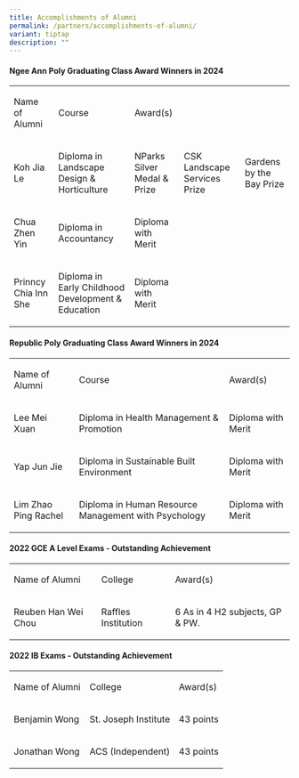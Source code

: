 ```yaml
---
title: Accomplishments of Alumni
permalink: /partners/accomplishments-of-alumni/
variant: tiptap
description: ""
---
```

<h4><strong>Ngee Ann Poly Graduating Class Award Winners in 2024</strong></h4>
<table style="minWidth: 125px">
<colgroup>
<col>
<col>
<col>
<col>
<col>
</colgroup>
<tbody>
<tr>
<td rowspan="1" colspan="1">
<p>Name of Alumni</p>
</td>
<td rowspan="1" colspan="1">
<p>Course</p>
</td>
<td rowspan="1" colspan="3">
<p>Award(s)</p>
</td>
</tr>
<tr>
<td rowspan="1" colspan="1">
<p>Koh Jia Le</p>
</td>
<td rowspan="1" colspan="1">
<p>Diploma in Landscape Design &amp; Horticulture</p>
</td>
<td rowspan="1" colspan="1">
<p>NParks Silver Medal &amp; Prize&nbsp;&nbsp;&nbsp;</p>
</td>
<td rowspan="1" colspan="1">
<p>CSK Landscape Services Prize</p>
</td>
<td rowspan="1" colspan="1">
<p>Gardens by the Bay Prize</p>
</td>
</tr>
<tr>
<td rowspan="1" colspan="1">
<p>Chua Zhen Yin</p>
</td>
<td rowspan="1" colspan="1">
<p>Diploma in Accountancy</p>
</td>
<td rowspan="1" colspan="1">
<p>Diploma with Merit&nbsp;&nbsp;&nbsp;&nbsp;</p>
</td>
<td rowspan="1" colspan="1">
<p></p>
</td>
<td rowspan="1" colspan="1">
<p></p>
</td>
</tr>
<tr>
<td rowspan="1" colspan="1">
<p>Prinncy Chia Inn She</p>
</td>
<td rowspan="1" colspan="1">
<p>Diploma in Early Childhood Development &amp; Education</p>
</td>
<td rowspan="1" colspan="1">
<p>Diploma with Merit&nbsp;&nbsp;&nbsp;&nbsp;</p>
</td>
<td rowspan="1" colspan="1">
<p></p>
</td>
<td rowspan="1" colspan="1">
<p></p>
</td>
</tr>
</tbody>
</table>
<h4><strong>Republic Poly Graduating Class Award Winners in 2024</strong></h4>
<table style="minWidth: 75px">
<colgroup>
<col>
<col>
<col>
</colgroup>
<tbody>
<tr>
<td rowspan="1" colspan="1">
<p>Name of Alumni</p>
</td>
<td rowspan="1" colspan="1">
<p>Course</p>
</td>
<td rowspan="1" colspan="1">
<p>Award(s)</p>
</td>
</tr>
<tr>
<td rowspan="1" colspan="1">
<p>Lee Mei Xuan</p>
</td>
<td rowspan="1" colspan="1">
<p>Diploma in Health Management &amp; Promotion</p>
</td>
<td rowspan="1" colspan="1">
<p>Diploma with Merit</p>
</td>
</tr>
<tr>
<td rowspan="1" colspan="1">
<p>Yap Jun Jie</p>
</td>
<td rowspan="1" colspan="1">
<p>Diploma in Sustainable Built Environment</p>
</td>
<td rowspan="1" colspan="1">
<p>Diploma with Merit</p>
</td>
</tr>
<tr>
<td rowspan="1" colspan="1">
<p>Lim Zhao Ping Rachel</p>
</td>
<td rowspan="1" colspan="1">
<p>Diploma in Human Resource Management with Psychology</p>
</td>
<td rowspan="1" colspan="1">
<p>Diploma with Merit</p>
</td>
</tr>
</tbody>
</table>
<h4><strong>2022 GCE A Level Exams - Outstanding Achievement </strong></h4>
<table style="minWidth: 75px">
<colgroup>
<col>
<col>
<col>
</colgroup>
<tbody>
<tr>
<td rowspan="1" colspan="1">
<p>Name of Alumni</p>
</td>
<td rowspan="1" colspan="1">
<p>College</p>
</td>
<td rowspan="1" colspan="1">
<p>Award(s)</p>
</td>
</tr>
<tr>
<td rowspan="1" colspan="1">
<p>Reuben Han Wei Chou</p>
</td>
<td rowspan="1" colspan="1">
<p>Raffles Institution</p>
</td>
<td rowspan="1" colspan="1">
<p>6 As in 4 H2 subjects, GP &amp; PW.</p>
</td>
</tr>
</tbody>
</table>
<h4><strong>2022 IB Exams - Outstanding Achievement</strong></h4>
<table style="minWidth: 75px">
<colgroup>
<col>
<col>
<col>
</colgroup>
<tbody>
<tr>
<td rowspan="1" colspan="1">
<p>Name of Alumni</p>
</td>
<td rowspan="1" colspan="1">
<p>College</p>
</td>
<td rowspan="1" colspan="1">
<p>Award(s)</p>
</td>
</tr>
<tr>
<td rowspan="1" colspan="1">
<p>Benjamin Wong</p>
</td>
<td rowspan="1" colspan="1">
<p>St. Joseph Institute</p>
</td>
<td rowspan="1" colspan="1">
<p>43 points</p>
</td>
</tr>
<tr>
<td rowspan="1" colspan="1">
<p>Jonathan Wong</p>
</td>
<td rowspan="1" colspan="1">
<p>ACS (Independent)</p>
</td>
<td rowspan="1" colspan="1">
<p>43 points</p>
</td>
</tr>
</tbody>
</table>
<p></p>